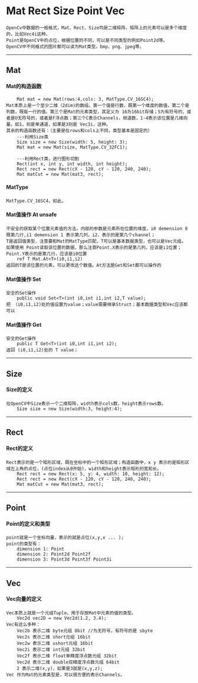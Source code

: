 # Mat Rect Size Point Vec
    OpenCv中数据的一般格式，Mat、Rect、Size均是二维矩阵，矩阵上的元素可以是多个维度的，比如Vec4i这种。
    Point是OpenCV中的点位，根据位置的不同，可以是不同类型的例如Point2d等。
    OpenCV中不同格式的图片都可以读为Mat类型。bmp、png、jpeg等。
---
## Mat
#### Mat的构造函数
        Mat mat = new Mat(rows:4,cols: 3, MatType.CV_16SC4);
    Mat本质上是一个至少二维（2dim)的数组。第一个值是行数，既第一个维度的数值，第二个是列数，既每一行的值。第三个是Mat的元素类型，其定义为 16为16bit存储；S为有符号的，或者是U无符号的，或者是F浮点数；第三个C表示Channels，频道数，1-4表示该位置是几维向量。如1，则是单通道，如果是3则是 Vec3i，这种。
    其余的构造函数还有：（主要是在rows和cols上不同，类型基本是固定的）
        ---利用Size类
        Size size = new Size(width: 5, height: 3);
        Mat mat = new Mat(size, MatType.CV_32FC1);

        ---利用Rect类，进行图形切割
        Rect(int x, int y, int width, int height);
        Rect rect = new Rect(cX - 120, cY - 120, 240, 240);
        Mat matCut = new Mat(mat3, rect);
#### MatType
    MatType.CV_16SC4，如此。

#### Mat值操作 At  unsafe
    不安全的获取某个位置元素值的方法。内部的参数是元素所在位置的维度，i0 demension 0 既第几行,i1 demension 1 表示第几列，i2，表示的是第几个channel；
    T是返回值类型，注意要和Mat的MatType匹配，T可以是基本数据类型，也可以是Vec元组。
    如果使用 Point读取该位置的数据，那么注意Point.X表示的是第几列，应该是i1位置；Point.Y表示的是第几行，应该是i0位置
        ref T Mat.At<T>(i0,i1,i2)
    返回的T是该位置的元素，可以更改这个数值。At方法是Get和Set都可以操作的
#### Mat值操作 Set
    安全的Set操作
        public void Set<T>(int i0,int i1,int i2,T value);
    把 （i0,i1,i2)处的值设置为value；value需要继承Struct；基本数据类型和Vec应该都可以
#### Mat值操作 Get
    安全的Get操作
        public T Get<T>(int i0,int i1,int i2);
    返回 (i0,i1,i2)处的 T value；

---
## Size
#### Size的定义
    在OpenCV中Size表示一个二维矩阵，width表示cols数，height表示rows数。
        Size size = new Size(width:3, height:4);


---
## Rect
#### Rect的定义
    Rect表示的是一个矩形区域，既在坐标中的一个矩形区域；构造函数中，x y 表示的是矩形区域左上角的点位，(点位index从0开始)，width和height表示矩形的宽和长。
        Rect rect = new Rect(x: 5, y: 4, width: 10, height: 12);
        Rect rect = new Rect(cX - 120, cY - 120, 240, 240);
        Mat matCut = new Mat(mat3, rect);

---
## Point
#### Point的定义和类型
    point就是一个坐标向量，表示的就是点位(x,y,x ... );
    point的类型有：
        dimension 1: Point
        dimension 2: Point2d Point2f
        dimension 3: Point3d Point3f Point3i

---
## Vec
#### Vec向量的定义
    Vec本质上就是一个元组Tuple，用于存放Mat中元素的值的类型。  
        Vec2d vec2D = new Vec2d(1.2, 3.4);
    Vec有这么多种：
        Vec2b 表示二维 byte元组 8bit //为无符号，有符号的是 sbyte
        Vec2s 表示二维 short元组 16bit
        Vec2w 表示二维 ushort元组 16bit
        Vec2i 表示二维 int元组 32bit
        Vec2f 表示二维 float单精度浮点数元组 32bit
        Vec2d 表示二维 double双精度浮点数元组 64bit
        2 表示二维(x,y)，如果是3就是(x,y,z);
    Vec 作为Mat的元素类型是，可以很方便的表示Channels。
